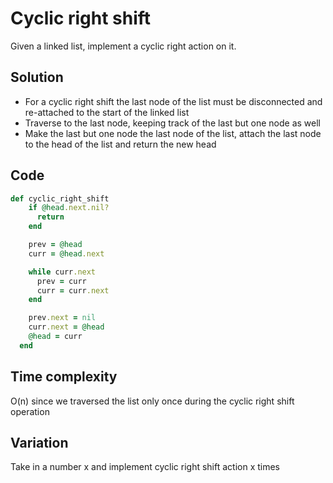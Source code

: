 # Cyclic right shift
Given a linked list, implement a cyclic right action on it.

## Solution
- For a cyclic right shift the last node of the list must be disconnected and re-attached to the start of the linked list
- Traverse to the last node, keeping track of the last but one node as well
- Make the last but one node the last node of the list, attach the last node to the head of the list and return the new head

## Code
```ruby
def cyclic_right_shift
    if @head.next.nil?
      return
    end

    prev = @head
    curr = @head.next

    while curr.next
      prev = curr
      curr = curr.next
    end

    prev.next = nil
    curr.next = @head
    @head = curr
  end
```

## Time complexity
O(n) since we traversed the list only once during the cyclic right shift operation

## Variation
Take in a number x and implement cyclic right shift action x times
